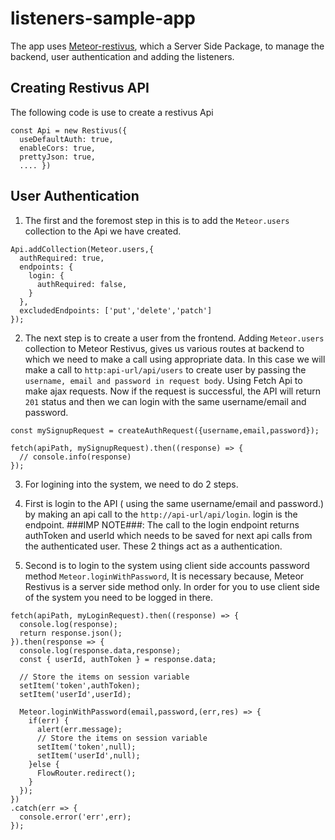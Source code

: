 # listeners-sample-app
The app uses [Meteor-restivus](https://github.com/kahmali/meteor-restivus), which a Server Side Package, to manage the backend, user authentication and adding the listeners.

## Creating Restivus API ##
The following code is use to create a restivus Api

```
const Api = new Restivus({
  useDefaultAuth: true,
  enableCors: true,
  prettyJson: true,
  .... })
```

## User Authentication ##
1. The first and the foremost step in this is to add the `Meteor.users` collection to the Api we have created.
```
Api.addCollection(Meteor.users,{
  authRequired: true,
  endpoints: {
    login: {
      authRequired: false,
    }
  },
  excludedEndpoints: ['put','delete','patch']
});
```

2. The next step is to create a user from the frontend. Adding `Meteor.users` collection to Meteor Restivus, gives us various routes at backend to which we need to make a call using appropriate data. In this case we will make a call to `http:api-url/api/users` to create user by passing the `username, email and password in request body`. Using Fetch Api to make ajax requests. Now if the request is successful, the API will return `201` status and then we can login with the same username/email and password.

```
const mySignupRequest = createAuthRequest({username,email,password});

fetch(apiPath, mySignupRequest).then((response) => {
  // console.info(response)
});
```

3. For logining into the system, we need to do 2 steps.

1. First is login to the API ( using the same username/email and password.) by making an api call to the
`http://api-url/api/login`. login is the endpoint.
###IMP NOTE###: The call to the login endpoint returns authToken and userId which needs to be saved for next api calls from the authenticated user. These 2 things act as a authentication.

2. Second is to login to the system using client side accounts password method `Meteor.loginWithPassword`, It is necessary because, Meteor Restivus is a server side method only. In order for you to use client side of the system you need to be logged in there.

```
fetch(apiPath, myLoginRequest).then((response) => {
  console.log(response);
  return response.json();
}).then(response => {
  console.log(response.data,response);
  const { userId, authToken } = response.data;

  // Store the items on session variable
  setItem('token',authToken);
  setItem('userId',userId);

  Meteor.loginWithPassword(email,password,(err,res) => {
    if(err) {
      alert(err.message);
      // Store the items on session variable
      setItem('token',null);
      setItem('userId',null);
    }else {
      FlowRouter.redirect();
    }
  });
})
.catch(err => {
  console.error('err',err);
});
```
